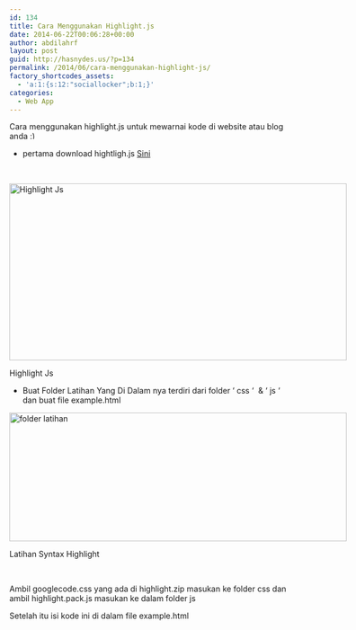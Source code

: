 ```yaml
---
id: 134
title: Cara Menggunakan Highlight.js
date: 2014-06-22T00:06:28+00:00
author: abdilahrf
layout: post
guid: http://hasnydes.us/?p=134
permalink: /2014/06/cara-menggunakan-highlight-js/
factory_shortcodes_assets:
  - 'a:1:{s:12:"sociallocker";b:1;}'
categories:
  - Web App
---
```

Cara menggunakan highlight.js untuk mewarnai kode di website atau blog anda <img src="https://www.hasnydes.us/wp-includes/images/smilies/simple-smile.png" alt=":)" class="wp-smiley" style="height: 1em; max-height: 1em;" />

  * pertama download hightligh.js <a title="Highlight JS" href="http://highlightjs.org/download/" target="_blank">Sini</a>

&nbsp;

<div id="attachment_135" style="width: 610px" class="wp-caption aligncenter">
  <a href="http://abdilahrf.github.io/images/2014/06/highlight.png"><img class="wp-image-135" src="http://abdilahrf.github.io/images/2014/06/highlight.png" alt="Highlight Js" width="600" height="315" /></a>
  
  <p class="wp-caption-text">
    Highlight Js
  </p>
</div>

  * Buat Folder Latihan Yang Di Dalam nya terdiri dari folder &#8216; css &#8216;  & &#8216; js &#8216; dan buat file example.html

<div id="attachment_136" style="width: 610px" class="wp-caption aligncenter">
  <a href="http://abdilahrf.github.io/images/2014/06/folder-latihan.png"><img class="wp-image-136" src="http://abdilahrf.github.io/images/2014/06/folder-latihan.png" alt="folder latihan" width="600" height="229" /></a>
  
  <p class="wp-caption-text">
    Latihan Syntax Highlight
  </p>
</div>

&nbsp;

Ambil googlecode.css yang ada di highlight.zip masukan ke folder css dan ambil highlight.pack.js masukan ke dalam folder js

Setelah itu isi kode ini di dalam file example.html

<div class="onp-locker-call" style="display: none;" data-lock-id="onpLock137654">
  <p>
  </p>
  
  <pre><code>Example Syntax Highlight

&lt;!DOCTYPE HTML&gt;
&lt;html&gt;
&lt;head&gt;
&lt;title&gt;Example Syntax Highlight&lt;/title&gt;
&lt;link rel="stylesheet" href="css/rainbow.css"&gt;
&lt;/head&gt;
&lt;body&gt; 
&lt;pre&gt;&lt;code&gt;
.awesome-thing {
 display: block;
 width: 100%;
}
#import
print
&lt;/code&gt;&lt;/pre&gt;
&lt;/body&gt;
&lt;script src="js/highlight.pack.js"&gt;&lt;/script&gt;
&lt;script&gt;hljs.initHighlightingOnLoad();&lt;/script&gt;
&lt;/html&gt;
</code></pre>
  
  <p>
    <div id="attachment_137" style="width: 470px" class="wp-caption aligncenter">
      <a href="http://abdilahrf.github.io/images/2014/06/script.png"><img class="size-full wp-image-137" src="http://abdilahrf.github.io/images/2014/06/script.png" alt="Script" width="460" height="370" /></a>
      
      <p class="wp-caption-text">
        Script
      </p>
    </div>
  </p>
  
  <p>
  </p>
</div>

script baris ke-5 adalah untuk memanggil csss googlecode style dari highlight.js

script baris ke-8 sampai 15 adalah kode yang akan di tampilkan menggunakan tag pre dan code

script baris ke-17 untuk memanggil javascript dari highlight.js

script baris ke-18 untuk mempersiapkan highlight.js saat page di load

hasil nya adalah seperti ini

&nbsp;

<div id="attachment_139" style="width: 427px" class="wp-caption aligncenter">
  <a href="http://abdilahrf.github.io/images/2014/06/Untitled5.png"><img class="size-full wp-image-139" src="http://abdilahrf.github.io/images/2014/06/Untitled5.png" alt="Highlight JS" width="417" height="169" /></a>
  
  <p class="wp-caption-text">
    Highlight JS
  </p>
</div>

&nbsp;